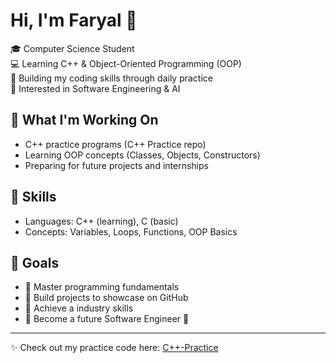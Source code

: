 # Hi, I'm Faryal 👋

🎓 Computer Science Student  
💻 Learning C++ & Object-Oriented Programming (OOP)  
🚀 Building my coding skills through daily practice  
🌱 Interested in Software Engineering & AI  

## 🔹 What I'm Working On
- C++ practice programs (C++ Practice repo)  
- Learning OOP concepts (Classes, Objects, Constructors)  
- Preparing for future projects and internships  

## 🔹 Skills
- Languages: C++ (learning), C (basic)  
- Concepts: Variables, Loops, Functions, OOP Basics  

## 🔹 Goals
- 📌 Master programming fundamentals  
- 📌 Build projects to showcase on GitHub  
- 📌 Achieve a industry skills  
- 📌 Become a future Software Engineer 🚀  

---
✨ Check out my practice code here: [C++-Practice](https://github.com/YourUsername/C-Practice)
<!--
**faryal-ali-baig/faryal-ali-baig** is a ✨ _special_ ✨ repository because its `README.md` (this file) appears on your GitHub profile.

Here are some ideas to get you started:

- 🔭 I’m currently working on ...
- 🌱 I’m currently learning ...
- 👯 I’m looking to collaborate on ...
- 🤔 I’m looking for help with ...
- 💬 Ask me about ...
- 📫 How to reach me: ...
- 😄 Pronouns: ...
- ⚡ Fun fact: ...
-->
